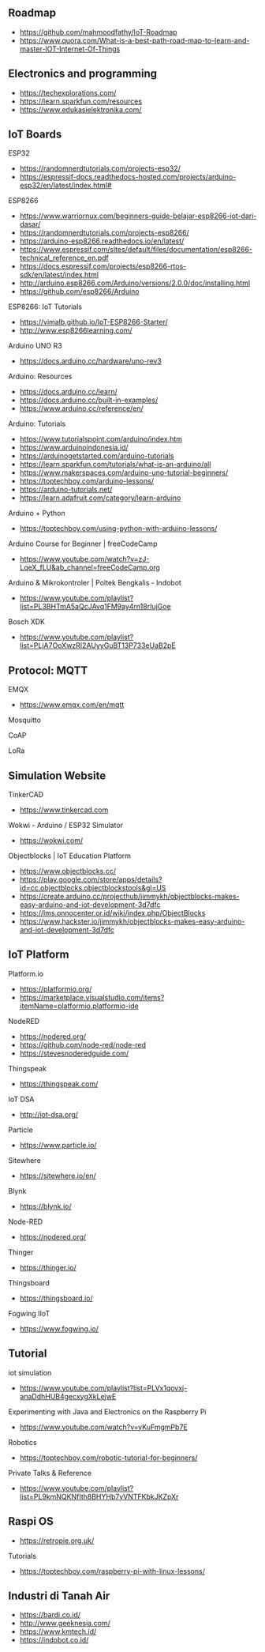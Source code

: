 ## Roadmap

- https://github.com/mahmoodfathy/IoT-Roadmap
- https://www.quora.com/What-is-a-best-path-road-map-to-learn-and-master-IOT-Internet-Of-Things

## Electronics and programming

- https://techexplorations.com/
- https://learn.sparkfun.com/resources
- https://www.edukasielektronika.com/

## IoT Boards

ESP32
- https://randomnerdtutorials.com/projects-esp32/
- https://espressif-docs.readthedocs-hosted.com/projects/arduino-esp32/en/latest/index.html#

ESP8266
- https://www.warriornux.com/beginners-guide-belajar-esp8266-iot-dari-dasar/
- https://randomnerdtutorials.com/projects-esp8266/
- https://arduino-esp8266.readthedocs.io/en/latest/
- https://www.espressif.com/sites/default/files/documentation/esp8266-technical_reference_en.pdf
- https://docs.espressif.com/projects/esp8266-rtos-sdk/en/latest/index.html
- http://arduino.esp8266.com/Arduino/versions/2.0.0/doc/installing.html
- https://github.com/esp8266/Arduino

ESP8266: IoT Tutorials
- https://vimalb.github.io/IoT-ESP8266-Starter/
- http://www.esp8266learning.com/

Arduino UNO R3
- https://docs.arduino.cc/hardware/uno-rev3

Arduino: Resources
- https://docs.arduino.cc/learn/
- https://docs.arduino.cc/built-in-examples/
- https://www.arduino.cc/reference/en/

Arduino: Tutorials
- https://www.tutorialspoint.com/arduino/index.htm
- https://www.arduinoindonesia.id/
- https://arduinogetstarted.com/arduino-tutorials
- https://learn.sparkfun.com/tutorials/what-is-an-arduino/all
- https://www.makerspaces.com/arduino-uno-tutorial-beginners/
- https://toptechboy.com/arduino-lessons/
- https://arduino-tutorials.net/
- https://learn.adafruit.com/category/learn-arduino

Arduino + Python
- https://toptechboy.com/using-python-with-arduino-lessons/

Arduino Course for Beginner | freeCodeCamp
- https://www.youtube.com/watch?v=zJ-LqeX_fLU&ab_channel=freeCodeCamp.org

Arduino & Mikrokontroler | Poltek Bengkalis - Indobot
- https://www.youtube.com/playlist?list=PL3BHTmA5aQcJAvq1FM9ay4rn18rIujGoe

Bosch XDK
- https://www.youtube.com/playlist?list=PLjA7OoXwzRI2AUyyGuBT13P733eUaB2pE

## Protocol: MQTT

EMQX
- https://www.emqx.com/en/mqtt

Mosquitto

CoAP

LoRa

## Simulation Website

TinkerCAD
- https://www.tinkercad.com

Wokwi - Arduino / ESP32 Simulator
- https://wokwi.com/

Objectblocks | IoT Education Platform
- https://www.objectblocks.cc/
- https://play.google.com/store/apps/details?id=cc.objectblocks.objectblockstools&gl=US
- https://create.arduino.cc/projecthub/jimmykh/objectblocks-makes-easy-arduino-and-iot-development-3d7dfc
- https://lms.onnocenter.or.id/wiki/index.php/ObjectBlocks
- https://www.hackster.io/jimmykh/objectblocks-makes-easy-arduino-and-iot-development-3d7dfc

## IoT Platform

Platform.io
- https://platformio.org/
- https://marketplace.visualstudio.com/items?itemName=platformio.platformio-ide

NodeRED
- https://nodered.org/
- https://github.com/node-red/node-red
- https://stevesnoderedguide.com/

Thingspeak
- https://thingspeak.com/

IoT DSA
- http://iot-dsa.org/

Particle
- https://www.particle.io/

Sitewhere
- https://sitewhere.io/en/

Blynk
- https://blynk.io/

Node-RED
- https://nodered.org/

Thinger
- https://thinger.io/

Thingsboard
- https://thingsboard.io/

Fogwing IIoT
- https://www.fogwing.io/


## Tutorial

iot simulation
- https://www.youtube.com/playlist?list=PLVx1qovxj-anaDdhHUB4gecxygXkLejwE

Experimenting with Java and Electronics on the Raspberry Pi
- https://www.youtube.com/watch?v=yKuFmgmPb7E

Robotics
- https://toptechboy.com/robotic-tutorial-for-beginners/

Private Talks & Reference
- https://www.youtube.com/playlist?list=PL9kmNQKNfIth8BHYHb7yVNTFKbkJKZpXr

## Raspi OS

- https://retropie.org.uk/

Tutorials
- https://toptechboy.com/raspberry-pi-with-linux-lessons/

## Industri di Tanah Air

- https://bardi.co.id/
- http://www.geeknesia.com/
- https://www.kmtech.id/
- https://indobot.co.id/
